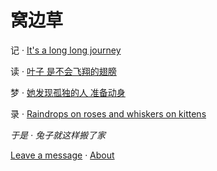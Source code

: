 # 窝边草

记 · [It's a long long journey](Notes.md)

读 · [叶子 是不会飞翔的翅膀](Reading.md)

梦 · [她发现孤独的人 准备动身](Dreams.md)

录 · [Raindrops on roses and whiskers on kittens](Lists.md)

*于是 · 兔子就这样搬了家*

[Leave a message](Message.md) · [About](About.md)